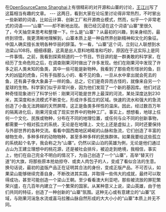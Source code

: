 在[OpenSourceCamp Shanghai](http://groups.google.com/group/opensourcecamp-shanghai)上有很精彩的对开源和山寨的讨论，[王江川](besttone.com.cn)写了这篇相当有趣的文章。 --- 这两日，看到大家在论坛里讨论得非常热烈，不时冒出一些新颖的词语，比如云计算、创新工厂和开源商业模式，然而，似乎一个非常老式的词语——“山寨”——却不断地出现。 我已经沉浸在这个词语“山寨”里很久了，今天抽空来思考和整理一下。什么是“山寨”？从最初的兴趣，到亲身经历，最终到领悟，我更清晰地理解到，山寨本质上是一种自然界创新精神和文化的象征。中国人确实擅长发明各种华丽的辞藻。乍一看，“山寨”这个词，立刻让人联想到水泊梁山108将。细细琢磨，这真是出人意料地精准和巧妙，原因在于这实际上是同一件事情。之前，我看到探索频道的一个节目。节目讲的是一群勇敢的科学家，在经历了生命危险之后，在调查刚果河时做出了许多发现。他们在刚果河中发现了许多之前人类未知的鱼类，其中一些可能是新物种。我看到了那些奇形怪状的鱼，巨大的凶猛的虎鱼，只有手指那么小的、看不见的鱼，一旦从水中拿出就会死去的鱼，还有鼻子像大象鼻子一样的鱼。总之，它们是奇异而古怪的，就像来自另一个星球的生物。科学家们似乎非常兴奋，因为他们发现了一个新的基因库。他们对这种奇怪现象进行了科学分析：刚果河可能是世界上最深的河流，某处深度达到230米，其深度和水流模式不断变化，形成许多孤立的区域。快速的流水和强大的急流创造了小鱼无法跨越的天然屏障，这正是鱼类多样性的温床。因此，经过数百万年的隔离进化后，刚果河变成了现实世界中的物种工厂。事实上，想想看，地球上任何一个文化、民族或物种，分布在不同的地理位置，或任何与众不同的创新事物，都需要一个相对孤立的系统，无论是在地理上、文化上还是虚拟上，同时还要保持与外部世界的各种交流。看看中国西南地区崎岖的山脉和急流，它们创造了丰富的植物生命，多种多样的动物物种，甚至多种多样的民族群体。如果我要给这些孤立的系统起个名字，我会称之为“山寨”。仍然以梁山泊的英雄为例，无论是他们通过占山为王建立理想中的桃花源，还是被社会排斥，被迫走到绝境，我相信，事实上，他们在自己完全不明白的情况下，为自己创造了一个“山寨”，高举“替天行道”的大旗，将那些原本抢劫掠夺、或卖人肉包子的人，变成了看似合法的生意。换句话说，最初的盗版产品正在证明其合法的身份，变成正版产品。不可否认，如果梁山能够继续完善自身，不断改进其实践，并取得一些伟大的成就，最终可以取得成功，甚至可能创造一个梁山王朝。至少看看澳大利亚吧，那些被流放的罪犯繁荣兴盛，在几百年内建立了一个繁荣的国家。从某种意义上说，梁山英雄，由于他们共同的特征，创造了一种创新的“山寨”氛围。这种无心或有意建立的“山寨”区域，与刚果河湍急水流或喜马拉雅山脉自然形成的大大小小的“山寨”本质上并无不同。